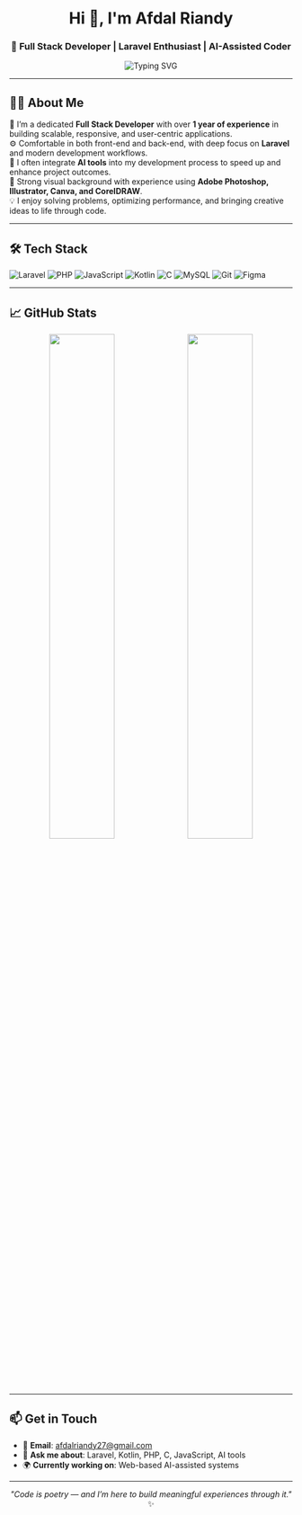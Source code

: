 <h1 align="center">Hi 👋, I'm Afdal Riandy</h1>
<h3 align="center">🚀 Full Stack Developer | Laravel Enthusiast | AI-Assisted Coder</h3>

<p align="center">
  <img src="https://readme-typing-svg.herokuapp.com?font=Fira+Code&weight=500&size=20&pause=1000&center=true&vCenter=true&width=435&lines=Passionate+Full+Stack+Developer;Laravel+%7C+AI-Powered+Projects;Let's+build+something+awesome!+" alt="Typing SVG" />
</p>

---

## 🧑‍💻 About Me

🎯 I’m a dedicated **Full Stack Developer** with over **1 year of experience** in building scalable, responsive, and user-centric applications.  
⚙️ Comfortable in both front-end and back-end, with deep focus on **Laravel** and modern development workflows.  
🤖 I often integrate **AI tools** into my development process to speed up and enhance project outcomes.  
🎨 Strong visual background with experience using **Adobe Photoshop, Illustrator, Canva, and CorelDRAW**.  
💡 I enjoy solving problems, optimizing performance, and bringing creative ideas to life through code.

---

## 🛠️ Tech Stack

![Laravel](https://img.shields.io/badge/-Laravel-E34F26?style=flat-square&logo=laravel&logoColor=white)
![PHP](https://img.shields.io/badge/-PHP-777BB4?style=flat-square&logo=php&logoColor=white)
![JavaScript](https://img.shields.io/badge/-JavaScript-F7DF1E?style=flat-square&logo=javascript&logoColor=black)
![Kotlin](https://img.shields.io/badge/-Kotlin-7F52FF?style=flat-square&logo=kotlin&logoColor=white)
![C](https://img.shields.io/badge/-C-00599C?style=flat-square&logo=c&logoColor=white)
![MySQL](https://img.shields.io/badge/-MySQL-4479A1?style=flat-square&logo=mysql&logoColor=white)
![Git](https://img.shields.io/badge/-Git-F05032?style=flat-square&logo=git&logoColor=white)
![Figma](https://img.shields.io/badge/-Figma-F24E1E?style=flat-square&logo=figma&logoColor=white)

---

## 📈 GitHub Stats

<p align="center">
  <img src="https://github-readme-stats.vercel.app/api?username=afdalriandy&show_icons=true&theme=tokyonight&hide_border=true" width="48%" />
  <img src="https://github-readme-stats.vercel.app/api/top-langs/?username=afdalriandy&layout=compact&theme=tokyonight&hide_border=true" width="48%" />
</p>

---

## 📫 Get in Touch

- 📧 **Email**: afdalriandy27@gmail.com  
- 💬 **Ask me about**: Laravel, Kotlin, PHP, C, JavaScript, AI tools  
- 🌍 **Currently working on**: Web-based AI-assisted systems

---

<p align="center">
  <i>"Code is poetry — and I’m here to build meaningful experiences through it."</i> ✨
</p>
